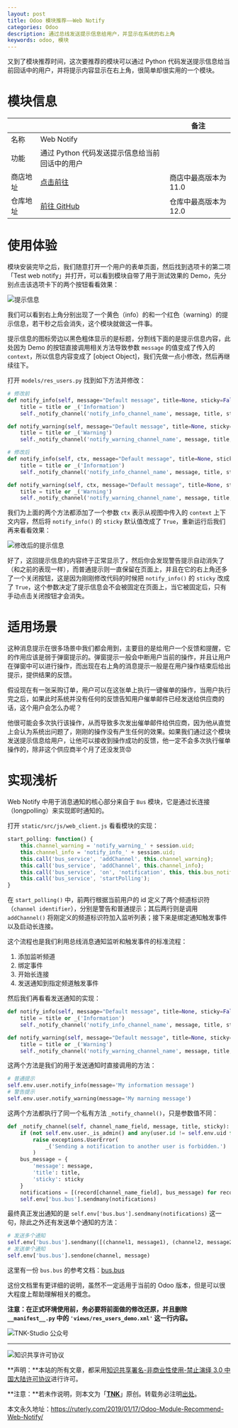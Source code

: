 ```yaml
---
layout: post
title: Odoo 模块推荐——Web Notify
categories: Odoo
description: 通过总线发送提示信息给用户，并显示在系统的右上角
keywords: odoo, 模块
---
```


又到了模块推荐时间，这次要推荐的模块可以通过 Python 代码发送提示信息给当前回话中的用户，并将提示内容显示在右上角，很简单却很实用的一个模块。

# 模块信息

|          |                                                              | 备注                  |
| -------- | ------------------------------------------------------------ | --------------------- |
| 名称     | Web Notify                                                   |                       |
| 功能     | 通过 Python 代码发送提示信息给当前回话中的用户               |                       |
| 商店地址 | [点击前往](https://apps.odoo.com/apps/modules/11.0/web_notify/) | 商店中最高版本为 11.0 |
| 仓库地址 | [前往 GitHub](https://github.com/OCA/web/tree/12.0/web_notify/) | 仓库中最高版本为 12.0 |

# 使用体验

模块安装完毕之后，我们随意打开一个用户的表单页面，然后找到选项卡的第二项「Test web notify」并打开，可以看到模块自带了用于测试效果的 Demo，先分别点击该选项卡下的两个按钮看看效果：

![提示信息](/images/Odoo/odoo_notify_1.png)

我们可以看到右上角分别出现了一个黄色（info）的和一个红色（warning）的提示信息，若干秒之后会消失，这个模块就做这一件事。

提示信息的图标旁边以黑色粗体显示的是标题，分割线下面的是提示信息内容，此处因为 Demo 的按钮直接调用相关方法导致参数 `message` 的值变成了传入的 `context`，所以信息内容变成了 [object Object]，我们先做一点小修改，然后再继续往下。

打开 `models/res_users.py` 找到如下方法并修改：

```python
# 修改前
def notify_info(self, message="Default message", title=None, sticky=False):
    title = title or _('Information')
    self._notify_channel('notify_info_channel_name', message, title, sticky)

def notify_warning(self, message="Default message", title=None, sticky=False):
    title = title or _('Warning')
    self._notify_channel('notify_warning_channel_name', message, title, sticky)

# 修改后
def notify_info(self, ctx, message="Default message", title=None, sticky=True):
    title = title or _('Information')
    self._notify_channel('notify_info_channel_name', message, title, sticky)

def notify_warning(self, ctx, message="Default message", title=None, sticky=False):
    title = title or _('Warning')
    self._notify_channel('notify_warning_channel_name', message, title, sticky)
```

我们为上面的两个方法都添加了一个参数 `ctx` 表示从视图中传入的 `context` 上下文内容，然后将 `notify_info()` 的 `sticky` 默认值改成了 `True`，重新运行后我们再来看看效果：

![修改后的提示信息](/images/Odoo/odoo_notify_2.png)

好了，这回提示信息的内容终于正常显示了，然后你会发现警告提示自动消失了（和之前的表现一样），而普通提示则一直保留在页面上，并且在它的右上角还多了一个关闭按钮，这是因为刚刚修改代码的时候把 `notify_info()` 的 `sticky` 改成了 `True`，这个参数决定了提示信息会不会被固定在页面上，当它被固定后，只有手动点击关闭按钮才会消失。

# 适用场景

这种消息提示在很多场景中我们都会用到，主要目的是给用户一个反馈和提醒，它的作用应该是弱于弹窗提示的。弹窗提示一般会中断用户当前的操作，并且让用户在弹窗中可以进行操作，而出现在右上角的消息提示一般是在用户操作结束后给出提示，提供结果的反馈。

假设现在有一张采购订单，用户可以在这张单上执行一键催单的操作，当用户执行完之后，如果此时系统并没有任何的反馈告知用户催单邮件已经发送给供应商的话，这个用户会怎么办呢？

他很可能会多次执行该操作，从而导致多次发出催单邮件给供应商，因为他从直觉上会认为系统出问题了，刚刚的操作没有产生任何的效果。如果我们通过这个模块发送提示信息给用户，让他可以接收到操作成功的反馈，他一定不会多次执行催单操作的，除非这个供应商半个月了还没发货😡

# 实现浅析

Web Notify 中用于消息通知的核心部分来自于 `Bus` 模块，它是通过长连接（longpolling）来实现即时通知的。

打开 `static/src/js/web_client.js` 看看模块的实现：

```javascript
start_polling: function() {
    this.channel_warning = 'notify_warning_' + session.uid;
    this.channel_info = 'notify_info_' + session.uid;
    this.call('bus_service', 'addChannel', this.channel_warning);
    this.call('bus_service', 'addChannel', this.channel_info);
    this.call('bus_service', 'on', 'notification', this, this.bus_notification);
    this.call('bus_service', 'startPolling');
}
```

在 `start_polling()` 中，前两行根据当前用户的 id 定义了两个频道标识符（`channel identifier`），分别是警告和普通提示；其后两行则是调用 `addChannel()` 将刚定义的频道标识符加入监听列表；接下来是绑定通知触发事件以及启动长连接。

这个流程也是我们利用总线消息通知监听和触发事件的标准流程：

1. 添加监听频道
2. 绑定事件
3. 开始长连接
4. 发送通知到指定频道触发事件

然后我们再看看发送通知的实现：

```python
def notify_info(self, message="Default message", title=None, sticky=False):
    title = title or _('Information')
    self._notify_channel('notify_info_channel_name', message, title, sticky)

def notify_warning(self, message="Default message", title=None, sticky=False):
    title = title or _('Warning')
    self._notify_channel('notify_warning_channel_name', message, title, sticky)
```

这两个方法是我们的用于发送通知时直接调用的方法：

```python
# 普通提示
self.env.user.notify_info(message='My information message')
# 警告提示
self.env.user.notify_warning(message='My marning message')
```

这两个方法都执行了同一个私有方法 `_notify_channel()`，只是参数值不同：

```python
def _notify_channel(self, channel_name_field, message, title, sticky):
    if (not self.env.user._is_admin() and any(user.id != self.env.uid for user in self)):
        raise exceptions.UserError(
            _('Sending a notification to another user is forbidden.')
        )
    bus_message = {
        'message': message,
        'title': title,
        'sticky': sticky
    }
    notifications = [(record[channel_name_field], bus_message) for record in self]
    self.env['bus.bus'].sendmany(notifications)
```

最终真正发出通知的是 `self.env['bus.bus'].sendmany(notifications)` 这一句，除此之外还有发送单个通知的方法：

```python
# 发送多个通知
self.env['bus.bus'].sendmany([(channel1, message1), (channel2, message2), ...])
# 发送单个通知
self.env['bus.bus'].sendone(channel, message)
```

这里有一份 `bus.bus` 的参考文档：[bus.bus](https://odoo-development.readthedocs.io/en/latest/odoo/models/bus.bus.html)

这份文档里有更详细的说明，虽然不一定适用于当前的 Odoo 版本，但是可以很大程度上帮助理解相关的概念。

**注意：在正式环境使用前，务必要将前面做的修改还原，并且删除 `__manifest__.py` 中的 `'views/res_users_demo.xml'` 这一行内容。**

![TNK-Studio 公众号](/images/mp_qrcode.jpg)

---

![知识共享许可协议](https://i.creativecommons.org/l/by-nc-nd/3.0/cn/88x31.png)

**声明：**本站的所有文章，都采用[知识共享署名-非商业性使用-禁止演绎 3.0 中国大陆许可协议](http://creativecommons.org/licenses/by-nc-nd/3.0/cn/)进行许可。

**注意：**若未作说明，则本文为「[**TNK**](https://ruterly.com/)」原创。转载务必注明[出处](https://ruterly.com/2019/01/17/Odoo-Module-Recommend-Web-Notify/)。

本文永久地址：https://ruterly.com/2019/01/17/Odoo-Module-Recommend-Web-Notify/